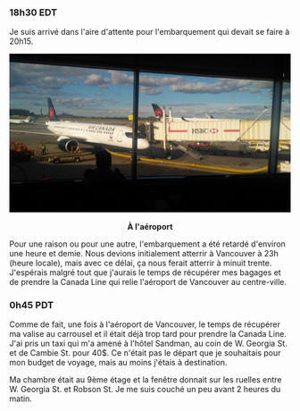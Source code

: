 ### 18h30 EDT
Je suis arrivé dans l'aire d'attente pour l'embarquement qui devait se faire à 20h15.

![À l'aéroport](/assets/2021/07/20210709_vancouver/yul.jpg)
<p align="center"><b>À l'aéroport</b></p>

Pour une raison ou pour une autre, l'embarquement a été retardé d'environ une heure et demie. Nous devions initialement atterrir à Vancouver à 23h (heure locale), mais avec ce délai, ça nous ferait atterrir à minuit trente. J'espérais malgré tout que j'aurais le temps de récupérer mes bagages et de prendre la Canada Line qui relie l'aéroport de Vancouver au centre-ville.

### 0h45 PDT
Comme de fait, une fois à l'aéroport de Vancouver, le temps de récupérer ma valise au carrousel et il était déjà trop tard pour prendre la Canada Line. J'ai pris un taxi qui m'a amené à l'hôtel Sandman, au coin de W. Georgia St. et de Cambie St. pour 40$. Ce n'était pas le départ que je souhaitais pour mon budget de voyage, mais au moins j'étais à destination.

Ma chambre était au 9ème étage et la fenêtre donnait sur les ruelles entre W. Georgia St. et Robson St. Je me suis couché un peu avant 2 heures du matin.
